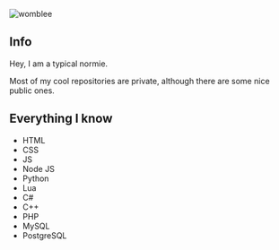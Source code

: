 <p align="left"> <img src="https://komarev.com/ghpvc/?username=womblee&label=Profile%20views&color=0e75b6&style=flat" alt="womblee" /> </p>

## Info
Hey, I am a typical normie.

Most of my cool repositories are private, although there are some nice public ones.

## Everything I know
- HTML
- CSS
- JS
- Node JS
- Python
- Lua
- C#
- C++
- PHP
- MySQL
- PostgreSQL
